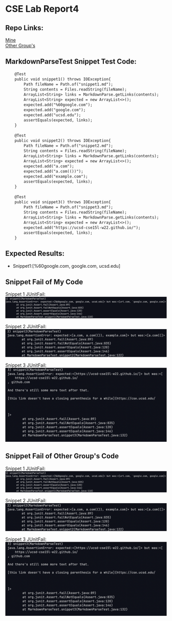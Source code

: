 # CSE Lab Report4

## Repo Links:  
[Mine](https://github.com/kdaeve/CSE15L-RoseateSpoonbill)  
[Other Group's](https://github.com/Shree-G/markdown-parse)  

## MarkdownParseTest Snippet Test Code:
```
    @Test
    public void snippet1() throws IOException{
        Path fileName = Path.of("snippet1.md");
	    String contents = Files.readString(fileName);
        ArrayList<String> links = MarkdownParse.getLinks(contents);
        ArrayList<String> expected = new ArrayList<>();
        expected.add("%60google.com");
        expected.add("google.com");
        expected.add("ucsd.edu");
        assertEquals(expected, links);
    }

    @Test
    public void snippet2() throws IOException{
        Path fileName = Path.of("snippet2.md");
	    String contents = Files.readString(fileName);
        ArrayList<String> links = MarkdownParse.getLinks(contents);
        ArrayList<String> expected = new ArrayList<>();
        expected.add("a.com");
        expected.add("a.com(())");
        expected.add("example.com");
        assertEquals(expected, links);
    }

    @Test
    public void snippet3() throws IOException{
        Path fileName = Path.of("snippet3.md");
	    String contents = Files.readString(fileName);
        ArrayList<String> links = MarkdownParse.getLinks(contents);
        ArrayList<String> expected = new ArrayList<>();
        expected.add("https://ucsd-cse15l-w22.github.io/");
        assertEquals(expected, links);
    }
```

## Expected Results:  
- Snippet1:[%60google.com, google.com, ucsd.edu]

## Snippet Fail of My Code  
Snippet 1 JUnitFail:  
![Image](images/lab-report4/s1JunitFail.png)  

Snippet 2 JUnitFail: 
![Image](images/lab-report4/s2JunitFail.png) 

Snippet 3 JUnitFail: 
![Image](images/lab-report4/s3JunitFail.png) 

## Snippet Fail of Other Group's Code  
Snippet 1 JUnitFail:  
![Image](images/lab-report4/Os1JunitFail.png)  

Snippet 2 JUnitFail: 
![Image](images/lab-report4/Os2JunitFail.png) 

Snippet 3 JUnitFail: 
![Image](images/lab-report4/Os3JunitFail.png) 